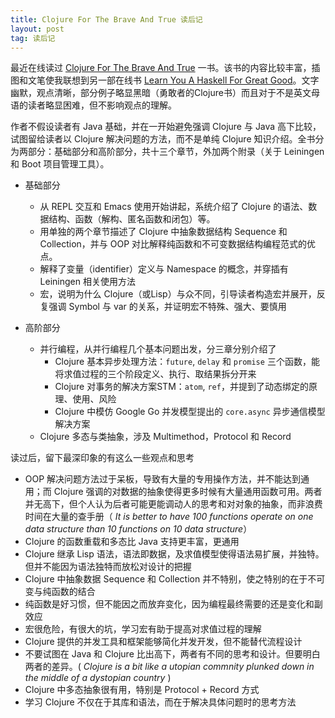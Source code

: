 ```yaml
---
title: Clojure For The Brave And True 读后记
layout: post
tag: 读后记
---
```


最近在线读过 [Clojure For The Brave And True][CFBT] 一书。该书的内容比较丰富，插图和文笔使我联想到另一部在线书 [Learn You A Haskell For Great Good][LYHFGG]。文字幽默，观点清晰，部分例子略显黑暗（勇敢者的Clojure书）而且对于不是英文母语的读者略显困难，但不影响观点的理解。

作者不假设读者有 Java 基础，并在一开始避免强调 Clojure 与 Java 高下比较，试图留给读者以 Clojure 解决问题的方法，而不是单纯 Clojure 知识介绍。全书分为两部分：基础部分和高阶部分，共十三个章节，外加两个附录（关于 Leiningen 和 Boot 项目管理工具）。

* 基础部分

  - 从 REPL 交互和 Emacs 使用开始讲起，系统介绍了 Clojure 的语法、数据结构、函数（解构、匿名函数和闭包）等。
  - 用单独的两个章节描述了 Clojure 中抽象数据结构 Sequence 和 Collection，并与 OOP 对比解释纯函数和不可变数据结构编程范式的优点。
  - 解释了变量（identifier）定义与 Namespace 的概念，并穿插有 Leiningen 相关使用方法
  - 宏，说明为什么 Clojure（或Lisp）与众不同，引导读者构造宏并展开，反复强调 Symbol 与 var 的关系，并证明宏不特殊、强大、要慎用

* 高阶部分

  - 并行编程，从并行编程几个基本问题出发，分三章分别介绍了
    - Clojure 基本异步处理方法：`future`, `delay` 和 `promise` 三个函数，能将求值过程的三个阶段定义、执行、取结果拆分开来
	- Clojure 对事务的解决方案STM：`atom`, `ref`，并提到了动态绑定的原理、使用、风险
	- Clojure 中模仿 Google Go 并发模型提出的 `core.async` 异步通信模型解决方案
  - Clojure 多态与类抽象，涉及 Multimethod，Protocol 和 Record



读过后，留下最深印象的有这么一些观点和思考

* OOP 解决问题方法过于呆板，导致有大量的专用操作方法，并不能达到通用；而 Clojure 强调的对数据的抽象使得更多时候有大量通用函数可用。两者并无高下，但个人认为后者可能更能调动人的思考和对对象的抽象，而非浪费时间在大量的查手册（ *It is better to have 100 functions operate on one data structure than 10 functions on 10 data structure*）
* Clojure 的函数重载和多态比 Java 支持更丰富，更通用
* Clojure 继承 Lisp 语法，语法即数据，及求值模型使得语法易扩展，并独特。但并不能因为语法独特而放松对设计的把握
* Clojure 中抽象数据 Sequence 和 Collection 并不特别，使之特别的在于不可变与纯函数的结合
* 纯函数是好习惯，但不能因之而放弃变化，因为编程最终需要的还是变化和副效应
* 宏很危险，有很大的坑，学习宏有助于提高对求值过程的理解
* Clojure 提供的并发工具和框架能够简化并发开发，但不能替代流程设计
* 不要试图在 Java 和 Clojure 比出高下，两者有不同的思考和设计。但要明白两者的差异。( *Clojure is a bit like a utopian commnity plunked down in the middle of a dystopian country* )
* Clojure 中多态抽象很有用，特别是 Protocol + Record 方式
* 学习 Clojure 不仅在于其库和语法，而在于解决具体问题时的思考方法 



[CFBT]: http://www.braveclojure.com/  "Clojure For The Brave And True"
[LYHFGG]: http://learnyouahaskell.com/ "Learn You A Haskell For Great Good"
